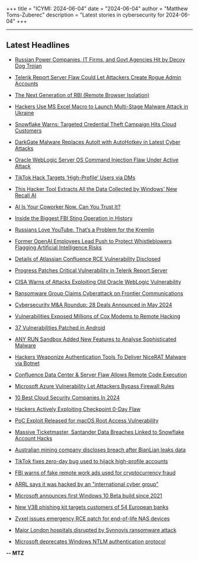 +++
title = "ICYMI: 2024-06-04"
date = "2024-06-04"
author = "Matthew Toms-Zuberec"
description = "Latest stories in cybersecurity for 2024-06-04"
+++

---------------------------------------------------------------------------
## Latest Headlines
- [Russian Power Companies, IT Firms, and Govt Agencies Hit by Decoy Dog Trojan](https://thehackernews.com/2024/06/russian-power-companies-it-firms-and.html)

- [Telerik Report Server Flaw Could Let Attackers Create Rogue Admin Accounts](https://thehackernews.com/2024/06/telerik-report-server-flaw-could-let.html)

- [The Next Generation of RBI (Remote Browser Isolation)](https://thehackernews.com/2024/06/the-next-generation-of-rbi-remote.html)

- [Hackers Use MS Excel Macro to Launch Multi-Stage Malware Attack in Ukraine](https://thehackernews.com/2024/06/hackers-use-ms-excel-macro-to-launch.html)

- [Snowflake Warns: Targeted Credential Theft Campaign Hits Cloud Customers](https://thehackernews.com/2024/06/snowflake-warns-targeted-credential.html)

- [DarkGate Malware Replaces AutoIt with AutoHotkey in Latest Cyber Attacks](https://thehackernews.com/2024/06/darkgate-malware-replaces-autoit-with.html)

- [Oracle WebLogic Server OS Command Injection Flaw Under Active Attack](https://thehackernews.com/2024/06/oracle-weblogic-server-os-command.html)

- [TikTok Hack Targets ‘High-Profile’ Users via DMs](https://www.wired.com/story/tiktok-dm-exploit/)

- [This Hacker Tool Extracts All the Data Collected by Windows’ New Recall AI](https://www.wired.com/story/total-recall-windows-recall-ai/)

- [AI Is Your Coworker Now. Can You Trust It?](https://www.wired.com/story/ai-workplace-privacy-security/)

- [Inside the Biggest FBI Sting Operation in History](https://www.wired.com/story/inside-biggest-fbi-sting-operation-in-history/)

- [Russians Love YouTube. That’s a Problem for the Kremlin](https://www.wired.com/story/youtube-russia-propaganda-censorship-2024/)

- [Former OpenAI Employees Lead Push to Protect Whistleblowers Flagging Artificial Intelligence Risks](https://www.securityweek.com/former-openai-employees-lead-push-to-protect-whistleblowers-flagging-artificial-intelligence-risks/)

- [Details of Atlassian Confluence RCE Vulnerability Disclosed](https://www.securityweek.com/details-of-atlassian-confluence-rce-vulnerability-disclosed/)

- [Progress Patches Critical Vulnerability in Telerik Report Server](https://www.securityweek.com/progress-patches-critical-vulnerability-in-telerik-report-server/)

- [CISA Warns of Attacks Exploiting Old Oracle WebLogic Vulnerability](https://www.securityweek.com/cisa-warns-of-attacks-exploiting-old-oracle-weblogic-vulnerability/)

- [Ransomware Group Claims Cyberattack on Frontier Communications](https://www.securityweek.com/ransomware-group-claims-cyberattack-on-frontier-communications/)

- [Cybersecurity M&A Roundup: 28 Deals Announced in May 2024](https://www.securityweek.com/cybersecurity-ma-roundup-28-deals-announced-in-may-2024/)

- [Vulnerabilities Exposed Millions of Cox Modems to Remote Hacking](https://www.securityweek.com/vulnerabilities-exposed-millions-of-cox-modems-to-remote-hacking/)

- [37 Vulnerabilities Patched in Android](https://www.securityweek.com/37-vulnerabilities-patched-in-android/)

- [ANY RUN Sandbox Added New Features to Analyse Sophisticated Malware](https://cybersecuritynews.com/any-run-sandbox-added-new-features-to-analyse/)

- [Hackers Weaponize Authentication Tools To Deliver NiceRAT Malware via Botnet](https://cybersecuritynews.com/nicerat-malware-botnet-attack/)

- [Confluence Data Center & Server Flaw Allows Remote Code Execution](https://cybersecuritynews.com/confluence-data-center-server-flaw/)

- [Microsoft Azure Vulnerability Let Attackers Bypass Firewall Rules](https://cybersecuritynews.com/microsoft-azure-vulnerability/)

- [10 Best Cloud Security Companies In 2024](https://cybersecuritynews.com/best-cloud-security-companies/)

- [Hackers Actively Exploiting Checkpoint 0-Day Flaw](https://cybersecuritynews.com/hackers-actively-exploiting-0-day/)

- [PoC Exploit Released for macOS Root Access Vulnerability](https://cybersecuritynews.com/macos-root-access-vulnerability/)

- [Massive Ticketmaster, Santander Data Breaches Linked to Snowflake Account Hacks](https://cybersecuritynews.com/ticketmaster-santander-data-breach/)

- [Australian mining company discloses breach after BianLian leaks data](https://www.bleepingcomputer.com/news/security/australian-mining-company-discloses-breach-after-bianlian-leaks-data/)

- [TikTok fixes zero-day bug used to hijack high-profile accounts](https://www.bleepingcomputer.com/news/security/tiktok-fixes-zero-day-bug-used-to-hijack-high-profile-accounts/)

- [FBI warns of fake remote work ads used for cryptocurrency fraud](https://www.bleepingcomputer.com/news/security/fbi-warns-of-fake-remote-work-ads-used-for-cryptocurrency-fraud/)

- [ARRL says it was hacked by an "international cyber group"](https://www.bleepingcomputer.com/news/security/american-radio-relay-league-says-it-was-hacked-by-an-international-cyber-group/)

- [Microsoft announces first Windows 10 Beta build since 2021](https://www.bleepingcomputer.com/news/microsoft/microsoft-announces-first-windows-10-beta-build-since-2021/)

- [New V3B phishing kit targets customers of 54 European banks](https://www.bleepingcomputer.com/news/security/new-v3b-phishing-kit-targets-customers-of-54-european-banks/)

- [Zyxel issues emergency RCE patch for end-of-life NAS devices](https://www.bleepingcomputer.com/news/security/zyxel-issues-emergency-rce-patch-for-end-of-life-nas-devices/)

- [Major London hospitals disrupted by Synnovis ransomware attack](https://www.bleepingcomputer.com/news/security/major-london-hospitals-disrupted-by-synnovis-ransomware-attack/)

- [Microsoft deprecates Windows NTLM authentication protocol](https://www.bleepingcomputer.com/news/microsoft/microsoft-deprecates-windows-ntlm-authentication-protocol/)

**-- MTZ**